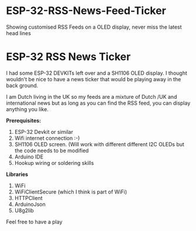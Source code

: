 # ESP-32-RSS-News-Feed-Ticker
Showing customised RSS Feeds on a OLED display, never miss the latest head lines

# ESP-32 RSS News Ticker

I had some ESP-32 DEVKITs left over and a SH1106 OLED display. I thought wouldn't be nice to have a news ticker that would be playing away in the back ground.

I am Dutch living in the UK so my feeds are a mixture of Dutch /UK and international news but as long as you can find the RSS feed, you can display anything you like.

**Prerequisites:**
 1. ESP-32 Devkit or similar
 2. Wifi internet connection :-)
 3. SH1106 OLED screen. (Will work with different different I2C OLEDs but the code needs to be modified
 4. Arduino IDE
 5. Hookup wiring or soldering skills 

**Libraries** 

 1. WiFi
 2. WiFiClientSecure (which I think is part of WiFi)
 3. HTTPClient
 4. ArduinoJson
 5. U8g2lib

Feel free to have a play
